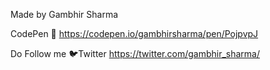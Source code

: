 Made by Gambhir Sharma

CodePen 🔗
https://codepen.io/gambhirsharma/pen/PojpvpJ

Do Follow me
🐦Twitter https://twitter.com/gambhir_sharma/
